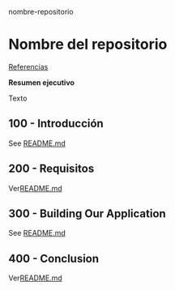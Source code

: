 nombre-repositorio

# Nombre del repositorio

[Referencias](./REFERENCES.md)

**Resumen ejecutivo**

Texto

## 100 - Introducción

See [README.md](./100/README.md)

## 200 - Requisitos

Ver[README.md](./200/README.md)

## 300 - Building Our Application

See [README.md](./300/README.md)

## 400 - Conclusion

Ver[README.md](./400/README.md)
